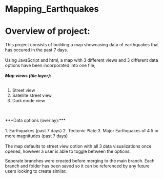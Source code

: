 # Mapping_Earthquakes

# Overview of project:

This project consists of building a map showcasing data of earthquakes that has occured in the past 7 days.<br>
<br>
Using JavaScript and html, a map with 3 different views and 3 different data options have been incorporated into one file;<br>
<br>
  ***Map views (tile layer):***<br>
  <br>
  1.  Street view
  2.  Satellite street view
  3.  Dark mode view
  <br>
  <br>
  ***Data options (overlay):***<br>
  <br>
  1.  Earthquakes (past 7 days)
  2.  Tectonic Plate
  3.  Major Earthquakes of 4.5 or more magnitudes (past 7 days)
  <br>
  <br>
The map defaults to street view option with all 3 data visualizations once opened, however a user is able to toggle between the options.

Seperate branches were created before merging to the main branch.  Each branch and folder has been saved so it can be referenced by any future users looking to create similar.
